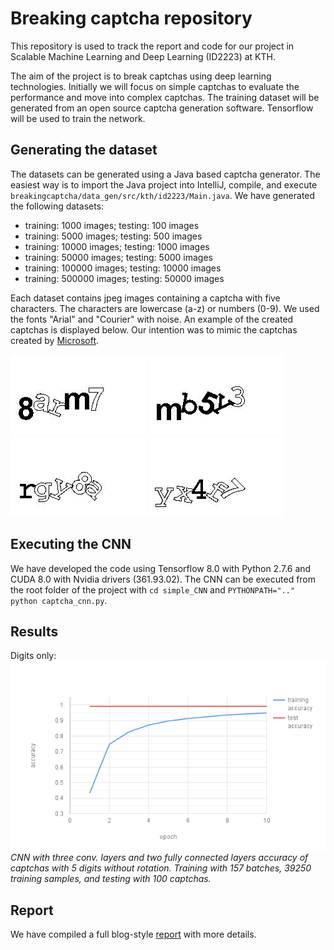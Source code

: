 # Breaking captcha repository
This repository is used to track the report and code for our project in Scalable Machine Learning and Deep Learning (ID2223) at KTH.

The aim of the project is to break captchas using deep learning technologies. Initially we will focus on simple captchas to evaluate the performance and move into complex captchas. The training dataset will be generated from an open source captcha generation software. Tensorflow will be used to train the network.

## Generating the dataset
The datasets can be generated using a Java based captcha generator. The easiest way is to import the Java project into IntelliJ, compile, and execute  `breakingcaptcha/data_gen/src/kth/id2223/Main.java`. We have generated the following datasets:
- training: 1000 images; testing: 100 images
- training: 5000 images; testing: 500 images
- training: 10000 images; testing: 1000 images
- training: 50000 images; testing: 5000 images
- training: 100000 images; testing: 10000 images
- training: 500000 images; testing: 50000 images

Each dataset contains jpeg images containing a captcha with five characters. The characters are lowercase (a-z) or numbers (0-9). We used the fonts "Arial" and "Courier" with noise. An example of the created captchas is displayed below. Our intention was to mimic the captchas created by [Microsoft](https://courses.csail.mit.edu/6.857/2015/files/hong-lopezpineda-rajendran-recansens.pdf).

![Captcha1](report/pics/8arm7.jpg)
![Captcha2](report/pics/mb5y3.jpg)
![Captcha3](report/pics/rgy8a.jpg)
![Captcha4](report/pics/yx4f7.jpg)


## Executing the CNN
We have developed the code using Tensorflow 8.0 with Python 2.7.6 and CUDA 8.0 with Nvidia drivers (361.93.02). The CNN can be executed from the root folder of the project with
`cd simple_CNN` and
`PYTHONPATH=".." python captcha_cnn.py`.

## Results
Digits only:
![DigitsOnly](report/pics/digits_only.png) </br>
*CNN with three conv. layers and two fully connected layers accuracy of captchas with 5 digits without rotation. Training with 157 batches, 39250 training samples, and testing with 100 captchas.*

## Report
We have compiled a full blog-style [report](report/CAPTCHA-report.md) with more details.
